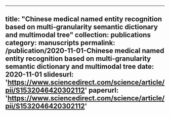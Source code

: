
---
title: "Chinese medical named entity recognition based on multi-granularity semantic dictionary and multimodal tree"
collection: publications
category: manuscripts
permalink: /publication/2020-11-01-Chinese medical named entity recognition based on multi-granularity semantic dictionary and multimodal tree
date: 2020-11-01
slidesurl: 'https://www.sciencedirect.com/science/article/pii/S1532046420302112'
paperurl: 'https://www.sciencedirect.com/science/article/pii/S1532046420302112'
---
